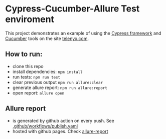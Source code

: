 # Cypress-Cucumber-Allure Test enviroment


This project demonstrates an example of using the [Cypress framework](https://www.cypress.io/) and [Cucumber](https://cucumber.io/) tools on the site [telenyx.com](https://telnyx.com/).


## How to run:

-   clone this repo
-   install dependencies: `npm install`
-   run tests: `npm run test`
-   clear previous output `npm run allure:clear`
-   generate allure report: `npm run allure:report`
-   open report: `allure open`

## Allure report

-   is generated by github action on every push. See [.github/workflows/publish.yaml](.github/workflows/allure.yaml)
-   hosted with github pages. Check [allure-report](https://vvoldi.github.io/telnyx/)

